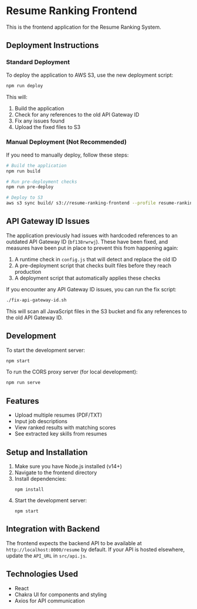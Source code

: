 # Resume Ranking Frontend

This is the frontend application for the Resume Ranking System.

## Deployment Instructions

### Standard Deployment

To deploy the application to AWS S3, use the new deployment script:

```bash
npm run deploy
```

This will:
1. Build the application
2. Check for any references to the old API Gateway ID
3. Fix any issues found
4. Upload the fixed files to S3

### Manual Deployment (Not Recommended)

If you need to manually deploy, follow these steps:

```bash
# Build the application
npm run build

# Run pre-deployment checks
npm run pre-deploy

# Deploy to S3
aws s3 sync build/ s3://resume-ranking-frontend --profile resume-ranking
```

## API Gateway ID Issues

The application previously had issues with hardcoded references to an outdated API Gateway ID (`bf138rwrwj`). These have been fixed, and measures have been put in place to prevent this from happening again:

1. A runtime check in `config.js` that will detect and replace the old ID
2. A pre-deployment script that checks built files before they reach production
3. A deployment script that automatically applies these checks

If you encounter any API Gateway ID issues, you can run the fix script:

```bash
./fix-api-gateway-id.sh
```

This will scan all JavaScript files in the S3 bucket and fix any references to the old API Gateway ID.

## Development

To start the development server:

```bash
npm start
```

To run the CORS proxy server (for local development):

```bash
npm run serve
```

## Features

- Upload multiple resumes (PDF/TXT)
- Input job descriptions
- View ranked results with matching scores
- See extracted key skills from resumes

## Setup and Installation

1. Make sure you have Node.js installed (v14+)
2. Navigate to the frontend directory
3. Install dependencies:
   ```
   npm install
   ```
4. Start the development server:
   ```
   npm start
   ```

## Integration with Backend

The frontend expects the backend API to be available at `http://localhost:8000/resume` by default. If your API is hosted elsewhere, update the `API_URL` in `src/api.js`.

## Technologies Used

- React
- Chakra UI for components and styling
- Axios for API communication 